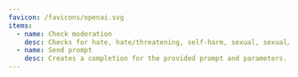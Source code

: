 ```yaml
---
favicon: /favicons/openai.svg
items:
  - name: Check moderation
    desc: Checks for hate, hate/threatening, self-harm, sexual, sexual/minors, violence, or violence/graphic content in text.
  - name: Send prompt
    desc: Creates a completion for the provided prompt and parameters.
---
```


<script setup>
  import CustomListing from '../../components/CustomListing.vue'
</script>

<CustomListing />

